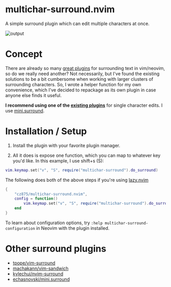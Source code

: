 # multichar-surround.nvim

A simple surround plugin which can edit multiple characters at once.

![output](https://github.com/user-attachments/assets/7874268a-50bc-4f6d-aac4-a06fd34c378a)

# Concept

There are already so many [great plugins](#other-surround-plugins) for surrounding text in vim/neovim, so do we really need another? Not necessarily, but I've found the existing solutions to be a bit cumbersome when working with larger clusters of surrounding characters. So, I wrote a helper function for my own convenience, which I've decided to repackage as its own plugin in case anyone else finds it useful.

**I recommend using one of the [existing plugins](#other-surround-plugins)** for single character edits. I use [mini.surround](https://github.com/echasnovski/mini.surround).

# Installation / Setup

1. Install the plugin with your favorite plugin manager.

2. All it does is expose one function, which you can map to whatever key you'd like. In this example, I use shift+s (S):

```lua
vim.keymap.set("v", "S", require("multichar-surround").do_surround)
```

The following does both of the above steps if you're using [lazy.nvim](https://github.com/folke/lazy.nvim)

```lua
{
    "cz875/multichar-surround.nvim",
    config = function()
        vim.keymap.set("v", "S", require("multichar-surround").do_surround))
    end
}
```

To learn about configuration options, try `:help multichar-surround-configuration` in Neovim with the plugin installed.

# Other surround plugins

- [tpope/vim-surround](https://github.com/tpope/vim-surround)
- [machakann/vim-sandwich](https://github.com/machakann/vim-sandwich)
- [kylechui/nvim-surround](https://github.com/kylechui/nvim-surround)
- [echasnovski/mini.surround](https://github.com/echasnovski/mini.surround/)
